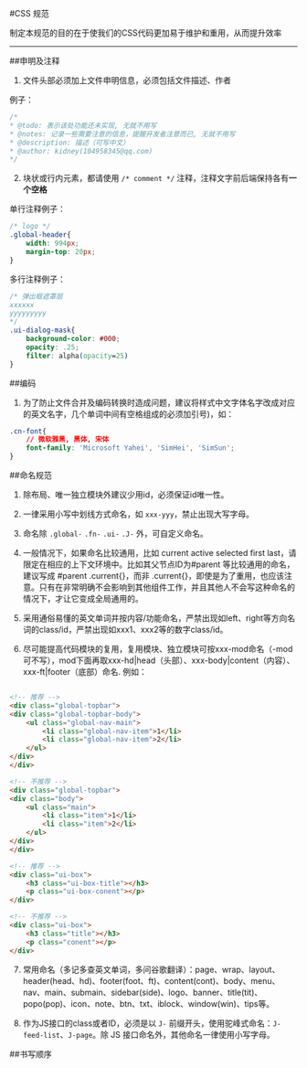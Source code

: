 #CSS 规范

制定本规范的目的在于使我们的CSS代码更加易于维护和重用，从而提升效率

---

##申明及注释
1. 文件头部必须加上文件申明信息，必须包括文件描述、作者

例子：

```css
/*
* @todo: 表示该处功能还未实现, 无就不用写
* @notes: 记录一些需要注意的信息，提醒开发者注意而已, 无就不用写
* @description: 描述（可写中文）
* @author: kidney(104958345@qq.com)
*/
```

2. 块状或行内元素，都请使用 `/* comment */` 注释，注释文字前后端保持各有**一个空格**

单行注释例子：
```css
/* logo */
.global-header{
    width: 994px;
    margin-top: 20px;
}
```

多行注释例子：
```css
/* 弹出框遮罩层
xxxxxx
yyyyyyyyy
*/
.ui-dialog-mask{
    background-color: #000;
    opacity: .25;
    filter: alpha(opacity=25)
}
```



##编码
1. 为了防止文件合并及编码转换时造成问题，建议将样式中文字体名字改成对应的英文名字，几个单词中间有空格组成的必须加引号)，如：
```css
.cn-font{
    // 微软雅黑, 黑体, 宋体
    font-family: 'Microsoft Yahei', 'SimHei', 'SimSun';
}
```


##命名规范
1. 除布局、唯一独立模块外建议少用id，必须保证id唯一性。

2. 一律采用小写中划线方式命名，如 `xxx-yyy`，禁止出现大写字母。

3. 命名除 `.global-` `.fn-` `.ui-` `.J-` 外，可自定义命名。

4. 一般情况下，如果命名比较通用，比如 current active selected first last，请限定在相应的上下文环境中。比如其父节点ID为#parent 等比较通用的命名，建议写成 #parent .current{}，而非 .current{}，即使是为了重用，也应该注意。只有在非常明确不会影响到其他组件工作，并且其他人不会写这种命名的情况下，才让它变成全局通用的。

5. 采用通俗易懂的英文单词并按内容/功能命名，严禁出现如left、right等方向名词的class/id，严禁出现如xxx1、xxx2等的数字class/id。

6. 尽可能提高代码模块的复用，复用模块、独立模块可按xxx-mod命名（-mod可不写），mod下面再取xxx-hd|head（头部）、xxx-body|content（内容）、xxx-ft|footer（底部）命名.
例如：
```html

<!-- 推荐 -->
<div class="global-topbar">
<div class="global-topbar-body">
    <ul class="global-nav-main">
        <li class="global-nav-item">1</li>
        <li class="global-nav-item">2</li>
    </ul>
</div>
</div>

<!-- 不推荐 -->
<div class="global-topbar">
<div class="body">
    <ul class="main">
        <li class="item">1</li>
        <li class="item">2</li>
    </ul>
</div>
</div>

<!-- 推荐 -->
<div class="ui-box">
    <h3 class="ui-box-title"></h3>
    <p class="ui-box-conent"></p>
</div>

<!-- 不推荐 -->
<div class="ui-box">
    <h3 class="title"></h3>
    <p class="conent"></p>
</div>
```


7. 常用命名（多记多查英文单词，多问谷歌翻译）：page、wrap、layout、header(head、hd)、footer(foot、ft)、content(cont)、body、menu、nav、main、submain、sidebar(side)、logo、banner、title(tit)、popo(pop)、icon、note、btn、txt、iblock、window(win)、tips等。

8. 作为JS接口的class或者ID，必须是以 `J-` 前缀开头，使用驼峰式命名：`J-feed-list`、`J-page`。除 JS 接口命名外，其他命名一律使用小写字母。



##书写顺序
